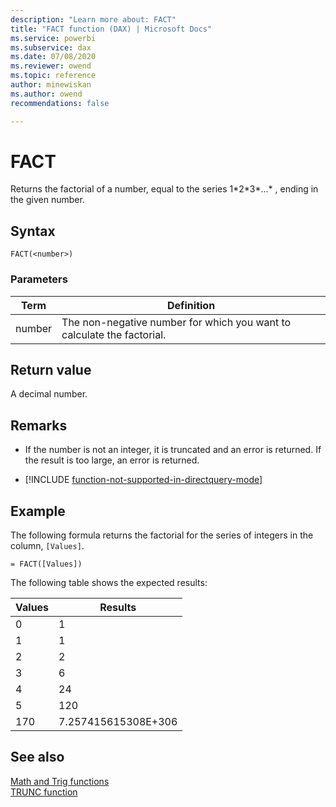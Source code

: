 ```yaml
---
description: "Learn more about: FACT"
title: "FACT function (DAX) | Microsoft Docs"
ms.service: powerbi 
ms.subservice: dax 
ms.date: 07/08/2020
ms.reviewer: owend
ms.topic: reference
author: minewiskan
ms.author: owend 
recommendations: false

---
```

# FACT

Returns the factorial of a number, equal to the series 1*2\*3\*...\* , ending in the given number.  
  
## Syntax  
  
```dax
FACT(<number>)  
```
  
### Parameters  
  
|Term|Definition|  
|--------|--------------|  
|number|The non-negative number for which you want to calculate the factorial.|  
  
## Return value

A decimal number.  
  
## Remarks

- If the number is not an integer, it is truncated and an error is returned. If the result is too large, an error is returned.  

- [!INCLUDE [function-not-supported-in-directquery-mode](includes/function-not-supported-in-directquery-mode.md)]
  
## Example

The following formula returns the factorial for the series of integers in the column, `[Values]`.  
  
```dax
= FACT([Values])  
```

The following table shows the expected results:  
  
|Values|Results|  
|----------|-----------|  
|0|1|  
|1|1|  
|2|2|  
|3|6|  
|4|24|  
|5|120|  
|170|7.257415615308E+306|  
  
## See also

[Math and Trig functions](math-and-trig-functions-dax.md)  
[TRUNC function](trunc-function-dax.md)  
